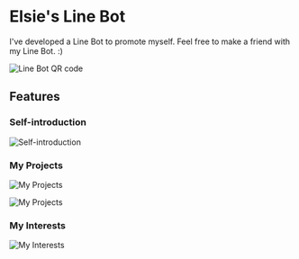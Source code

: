 # Elsie's Line Bot

I've developed a Line Bot to promote myself.
Feel free to make a friend with my Line Bot. :)

![Line Bot QR code](https://firebasestorage.googleapis.com/v0/b/elsie-linebot.appspot.com/o/754yxhsw.png?alt=media&token=22ae7893-6aaa-4f3a-8397-33a58da7a366)

## Features

### Self-introduction
![Self-introduction](https://firebasestorage.googleapis.com/v0/b/elsie-linebot.appspot.com/o/IMG_9987.PNG?alt=media&token=43b7d978-0732-4e41-b245-8ef772028f46)

### My Projects
![My Projects](https://firebasestorage.googleapis.com/v0/b/elsie-linebot.appspot.com/o/IMG_9988.PNG?alt=media&token=c24ae8aa-b5f8-4745-a55b-caef55acc47e)

![My Projects](https://firebasestorage.googleapis.com/v0/b/elsie-linebot.appspot.com/o/IMG_9989.PNG?alt=media&token=df909fa6-239d-41b9-80c7-4152170cee30)

### My Interests

![My Interests](https://firebasestorage.googleapis.com/v0/b/elsie-linebot.appspot.com/o/IMG_9990.PNG?alt=media&token=d18f7697-e252-4f52-89a5-40b68aa142ab)
